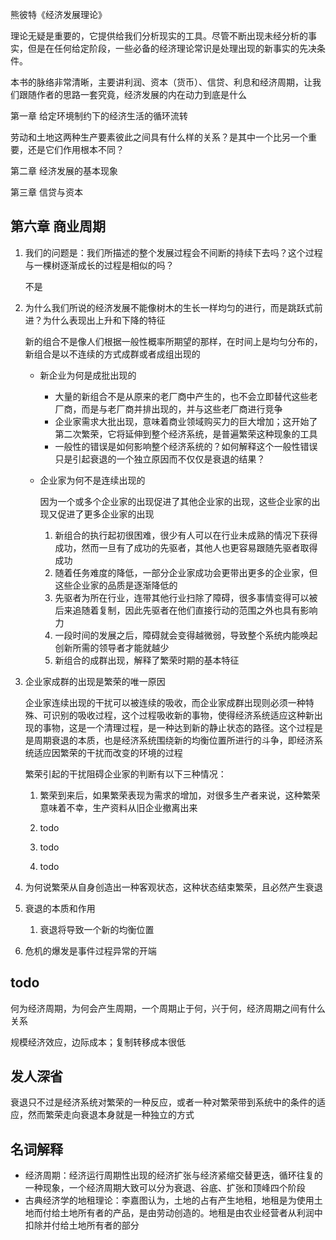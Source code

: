 熊彼特《经济发展理论》

理论无疑是重要的，它提供给我们分析现实的工具。尽管不断出现未经分析的事实，但是在任何给定阶段，一些必备的经济理论常识是处理出现的新事实的先决条件。

本书的脉络非常清晰，主要讲利润、资本（货币）、信贷、利息和经济周期，让我们跟随作者的思路一套究竟，经济发展的内在动力到底是什么











第一章 给定环境制约下的经济生活的循环流转

劳动和土地这两种生产要素彼此之间具有什么样的关系？是其中一个比另一个重要，还是它们作用根本不同？



第二章 经济发展的基本现象



第三章 信贷与资本



## 第六章 商业周期



1. 我们的问题是：我们所描述的整个发展过程会不间断的持续下去吗？这个过程与一棵树逐渐成长的过程是相似的吗？

   不是

2. 为什么我们所说的经济发展不能像树木的生长一样均匀的进行，而是跳跃式前进？为什么表现出上升和下降的特征

   新的组合不是像人们根据一般性概率所期望的那样，在时间上是均匀分布的，新组合是以不连续的方式成群或者成组出现的

   - 新企业为何是成批出现的

     -  大量的新组合不是从原来的老厂商中产生的，也不会立即替代这些老厂商，而是与老厂商并排出现的，并与这些老厂商进行竞争
     -  企业家需求大批出现，意味着商业领域购买力的巨大增加；这开始了第二次繁荣，它将延伸到整个经济系统，是普遍繁荣这种现象的工具
     -  一般性的错误是如何影响整个经济系统的？如何解释这个一般性错误只是引起衰退的一个独立原因而不仅仅是衰退的结果？

   - 企业家为何不是连续出现的

     因为一个或多个企业家的出现促进了其他企业家的出现，这些企业家的出现又促进了更多企业家的出现

     1. 新组合的执行起初很困难，很少有人可以在行业未成熟的情况下获得成功，然而一旦有了成功的先驱者，其他人也更容易跟随先驱者取得成功
     2. 随着任务难度的降低，一部分企业家成功会更带出更多的企业家，但这些企业家的品质是逐渐降低的
     3. 先驱者为所在行业，连带其他行业扫除了障碍，很多事情变得可以被后来追随着复制，因此先驱者在他们直接行动的范围之外也具有影响力
     4. 一段时间的发展之后，障碍就会变得越微弱，导致整个系统内能唤起创新所需的领导者才能就越少
     5. 新组合的成群出现，解释了繁荣时期的基本特征

3. 企业家成群的出现是繁荣的唯一原因

   企业家连续出现的干扰可以被连续的吸收，而企业家成群出现则必须一种特殊、可识别的吸收过程，这个过程吸收新的事物，使得经济系统适应这种新出现的事物，这是一个清理过程，是一种达到新的静止状态的路径。这个过程是是周期衰退的本质，也是经济系统围绕新的均衡位置所进行的斗争，即经济系统适应因繁荣的干扰而改变的环境的过程

   繁荣引起的干扰阻碍企业家的判断有以下三种情况：

   1. 繁荣到来后，如果繁荣表现为需求的增加，对很多生产者来说，这种繁荣意味着不幸，生产资料从旧企业撤离出来

   2. todo

   3. todo

   4. todo

      

4. 为何说繁荣从自身创造出一种客观状态，这种状态结束繁荣，且必然产生衰退

5. 衰退的本质和作用

   1. 衰退将导致一个新的均衡位置

6. 危机的爆发是事件过程异常的开端

## todo

何为经济周期，为何会产生周期，一个周期止于何，兴于何，经济周期之间有什么关系

规模经济效应，边际成本；复制转移成本很低



## 发人深省

衰退只不过是经济系统对繁荣的一种反应，或者一种对繁荣带到系统中的条件的适应，然而繁荣走向衰退本身就是一种独立的方式



## 名词解释



- 经济周期：经济运行周期性出现的经济扩张与经济紧缩交替更迭，循环往复的一种现象，一个经济周期大致可以分为衰退、谷底、扩张和顶峰四个阶段
- 古典经济学的地租理论：李嘉图认为，土地的占有产生地租，地租是为使用土地而付给土地所有者的产品，是由劳动创造的。地租是由农业经营者从利润中扣除并付给土地所有者的部分

